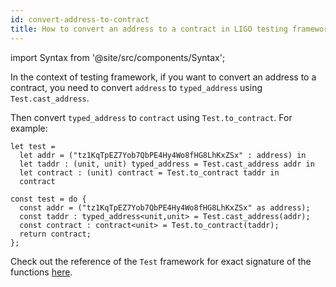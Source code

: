 ```yaml
---
id: convert-address-to-contract
title: How to convert an address to a contract in LIGO testing framework ?
---
```


import Syntax from '@site/src/components/Syntax';

In the context of testing framework,
if you want to convert an address to a contract,
you need to convert `address` to `typed_address` using `Test.cast_address`.

Then convert `typed_address` to `contract` using
`Test.to_contract`. For example:

<Syntax syntax="cameligo">

```cameligo test-ligo group=addr2contract
let test =
  let addr = ("tz1KqTpEZ7Yob7QbPE4Hy4Wo8fHG8LhKxZSx" : address) in
  let taddr : (unit, unit) typed_address = Test.cast_address addr in
  let contract : (unit) contract = Test.to_contract taddr in
  contract
```

</Syntax>

<Syntax syntax="jsligo">

```jsligo test-ligo group=addr2contract
const test = do {
  const addr = ("tz1KqTpEZ7Yob7QbPE4Hy4Wo8fHG8LhKxZSx" as address);
  const taddr : typed_address<unit,unit> = Test.cast_address(addr);
  const contract : contract<unit> = Test.to_contract(taddr);
  return contract;
};
```

</Syntax>

Check out the reference of the `Test` framework for exact signature of the functions [here](../reference/test.md).

<!-- updated use of entry -->